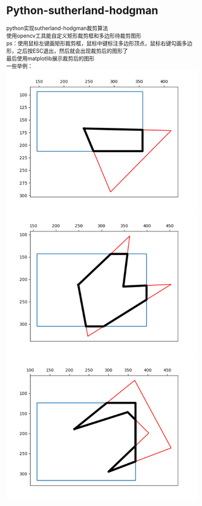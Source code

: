 # Python-sutherland-hodgman
python实现sutherland-hodgman裁剪算法  
使用opencv工具能自定义矩形裁剪框和多边形待裁剪图形  
ps：使用鼠标左键画矩形裁剪框，鼠标中键标注多边形顶点，鼠标右键勾画多边形，之后按ESC退出，然后就会出现裁剪后的图形了  
最后使用matplotlib展示裁剪后的图形  
一些举例：  
![image](https://github.com/jr011/Python-sutherland-hodgman/blob/main/Figure_1.png)
![image](https://github.com/jr011/Python-sutherland-hodgman/blob/main/Figure_2.png)
![image](https://github.com/jr011/Python-sutherland-hodgman/blob/main/Figure_3.png)
